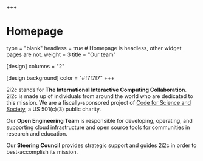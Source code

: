 +++
# Homepage
type = "blank"
headless = true  # Homepage is headless, other widget pages are not.
weight = 3
title = "Our team"

[design]
  columns = "2"

  [design.background]
    color = "#f7f7f7"
+++

2i2c stands for **The International Interactive Computing Collaboration**. 2i2c is made up of individuals from around the world who are dedicated to this mission. We are a fiscally-sponsored project of [Code for Science and Society](https://codeforscience.org), a US 501(c)(3) public charity.

Our **Open Engineering Team** is responsible for developing, operating, and supporting cloud infrastructure and open source tools for communities in research and education.

Our **Steering Council** provides strategic support and guides 2i2c in order to best-accomplish its mission.
